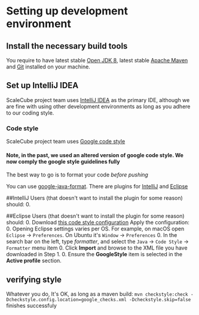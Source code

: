 # Setting up development environment

## Install the necessary build tools
You require to have latest stable [Open JDK 8](http://openjdk.java.net/projects/jdk8u/), latest stable 
[Apache Maven](http://maven.apache.org/) and [Git](http://git-scm.com/) installed on your machine.

## Set up IntelliJ IDEA
ScaleCube project team uses [IntelliJ IDEA](http://www.jetbrains.com/idea/) as the primary IDE, although we are fine 
with using other development environments as long as you adhere to our coding style.

### Code style
ScaleCube project team uses [Google code style](http://google.github.io/styleguide/javaguide.html)

#### Note, in the past, we used an altered version of google code style. We now comply the google style guidelines fully

The best way to go is to format your code *before pushing*

You can use [google-java-format](https://github.com/google/google-java-format).
There are plugins for [IntelliJ](https://github.com/google/google-java-format#intellij) and [Eclipse](https://github.com/google/google-java-format#eclipse) 


##IntelliJ Users (that doesn't want to install the plugin for some reason) should:
0.

##Eclipse Users (that doesn't want to install the plugin for some reason) should:
0. Download [this code style configuration](https://github.com/google/styleguide/blob/gh-pages/eclipse-java-google-style.xml)
Apply the configuration: 
0. Opening Eclipse settings varies per OS. For example, on macOS open `Eclipse` -> `Preferences`. On Ubuntu it's `Window` -> `Preferences`
0. In the search bar on the left, type *formatter*, and select the `Java` -> `Code Style` -> `Formatter` menu item
0. Click **Import** and browse to the XML file you have downloaded in Step 1.
0. Ensure the **GoogleStyle** item is selected in the **Active profile** section.

## verifying style
Whatever you do, It's OK, as long as a maven build: `mvn checkstyle:check -Dcheckstyle.config.location=google_checks.xml -Dcheckstyle.skip=false` finishes successfuly
